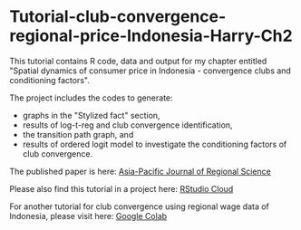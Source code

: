 # Tutorial-club-convergence-regional-price-Indonesia-Harry-Ch2
This tutorial contains R code, data and output for my chapter entitled "Spatial dynamics of consumer price in Indonesia - convergence clubs and conditioning factors".

The project includes the codes to generate:
- graphs in the "Stylized fact" section,
- results of log-t-reg and club convergence identification,
- the transition path graph, and
- results of ordered logit model to investigate the conditioning factors of
club convergence.

The published paper is here: [Asia-Pacific Journal of Regional Science](https://link.springer.com/article/10.1007/s41685-020-00178-0)

Please also find this tutorial in a project here: [RStudio Cloud](https://rstudio.cloud/project/2306165)

For another tutorial for club convergence using regional wage data of Indonesia, please visit here: [Google Colab](https://colab.research.google.com/drive/1Y0IMGj0yLDQcIwfp_1XJowGND7yWcuwZ?usp=sharing)
